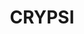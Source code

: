 ---
title: CRYPSI
# your social media username
twitter: 
instagram: 
github:
# your website including http:// or https://
www:

# Do NOT edit beyond here
layout: artist
---